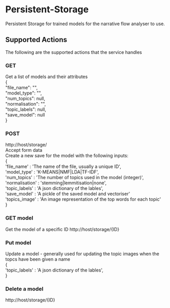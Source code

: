 # Persistent-Storage
Persistent Storage for trained models for the narrative flow analyser to use.

## Supported Actions
The following are the supported actions that the service handles
### GET
Get a list of models and their attributes<br />
{<br />
    "file_name": "",<br />
    "model_type": "",<br />
    "num_topics": null,<br />
    "normalisation": "",<br />
    "topic_labels": null,<br />
    "save_model": null<br />
}
### POST
http://host/storage/<br />
Accept form data<br />
Create a new save for the model with the following inputs:<br />
{<br />
    'file_name' : 'The name of the file, usually a unique ID',<br />
    'model_type' : 'K-MEANS|NMF|LDA|TF-IDF',<br />
    'num_topics' : 'The number of topics used in the model (integer)',<br />
    'normalisation' : 'stemming|lemmitisation|none',<br />
    'topic_labels' : 'A json dictionary of the lables',<br />
    'save_model' : 'A pickle of the saved model and vectoriser'<br />
    'topics_image' : 'An image representation of the top words for each topic'<br />
}

### GET model
Get the model of a specific ID
http://host/storage/{ID}

### Put model
Update a model - generally used for updating the topic images when the topcs have been given a name <br />
{<br />
    'topic_labels' : 'A json dictionary of the lables',<br />
}

### Delete a model
http://host/storage/{ID}
